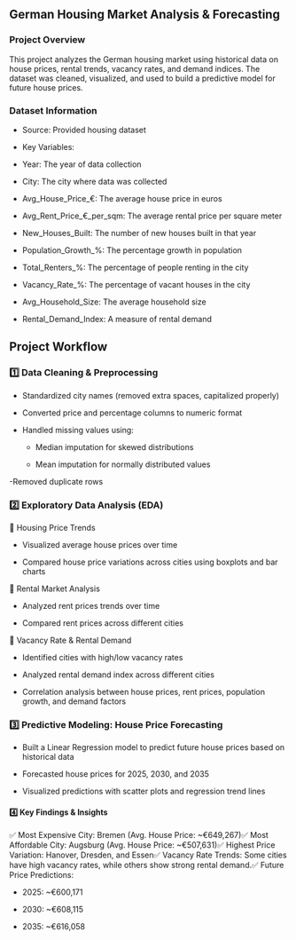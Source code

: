 ## German Housing Market Analysis & Forecasting

### Project Overview

This project analyzes the German housing market using historical data on house prices, rental trends, vacancy rates, and demand indices. The dataset was cleaned, visualized, and used to build a predictive model for future house prices.

### Dataset Information

- Source: Provided housing dataset

- Key Variables:

 - Year: The year of data collection
  
 - City: The city where data was collected
  
 - Avg_House_Price_€: The average house price in euros
  
 - Avg_Rent_Price_€_per_sqm: The average rental price per square meter
  
 - New_Houses_Built: The number of new houses built in that year
  
 - Population_Growth_%: The percentage growth in population
  
 - Total_Renters_%: The percentage of people renting in the city
  
 - Vacancy_Rate_%: The percentage of vacant houses in the city
  
 - Avg_Household_Size: The average household size
  
 - Rental_Demand_Index: A measure of rental demand

## Project Workflow

### 1️⃣ Data Cleaning & Preprocessing

- Standardized city names (removed extra spaces, capitalized properly)

- Converted price and percentage columns to numeric format

- Handled missing values using:

  - Median imputation for skewed distributions
  
  - Mean imputation for normally distributed values

-Removed duplicate rows

### 2️⃣ Exploratory Data Analysis (EDA)

🔹 Housing Price Trends

- Visualized average house prices over time

- Compared house price variations across cities using boxplots and bar charts

🔹 Rental Market Analysis

- Analyzed rent prices trends over time

- Compared rent prices across different cities

🔹 Vacancy Rate & Rental Demand

- Identified cities with high/low vacancy rates

- Analyzed rental demand index across different cities

- Correlation analysis between house prices, rent prices, population growth, and demand factors

### 3️⃣ Predictive Modeling: House Price Forecasting

- Built a Linear Regression model to predict future house prices based on historical data

- Forecasted house prices for 2025, 2030, and 2035

- Visualized predictions with scatter plots and regression trend lines

#### 4️⃣ Key Findings & Insights

✅ Most Expensive City: Bremen (Avg. House Price: ~€649,267)✅ Most Affordable City: Augsburg (Avg. House Price: ~€507,631)✅ Highest Price Variation: Hanover, Dresden, and Essen✅ Vacancy Rate Trends: Some cities have high vacancy rates, while others show strong rental demand.✅ Future Price Predictions:

- 2025: ~€600,171

- 2030: ~€608,115

- 2035: ~€616,058

